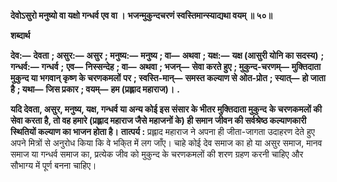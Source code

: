 **देवोऽसुरो मनुष्यो वा यक्षो गन्धर्व एव वा ।** **भजन्मुकुन्दचरणं स्वस्तिमान्स्याद्यथा वयम् ॥ ५०॥** 

**शब्दार्थ** 

**देव:—** **देवता** **; असुर:—** **असुर** **; मनुष्य:—** **मनुष्य** **; वा—** **अथवा** **; यक्ष:—** **यक्ष (आसुरी योनि का सदस्य)** **; गन्धर्व:—** **गन्धर्व** **;** **एव—** **निस्सन्देह** **; वा—** **अथवा** **; भजन्—** **सेवा करते हुए** **; मुकुन्द-चरणम्—** **मुक्तिदाता मुकुन्द या भगवान् कृष्ण के चरणकमलों** **पर** **; स्वस्ति-मान्—** **समस्त कल्याण से ओत-प्रोत** **; स्यात्—** **हो जाता है** **; यथा—** **जिस प्रकार** **; वयम्—** **हम (प्रह्लाद महाराज)।** **.** 

**यदि देवता, असुर, मनुष्य, यक्ष, गन्धर्व या अन्य कोई इस संसार के भीतर मुक्तिदाता मुकुन्द** **के चरणकमलों की सेवा करता है, तो वह हमारे (प्रह्लाद महाराज जैसे महाजनों के) ही समान** **जीवन की सर्वश्रेष्ठ कल्याणकारी स्थितियों कल्याण का भाजन होता है।** **तात्पर्य :** प्रह्लाद महाराज ने अपना ही जीता-जागता उदाहरण देते हुए अपने मित्रों से अनुरोध किया कि वे भकि्त में लग जाँए। चाहे कोई देव समाज का हो या असुर समाज, मानव समाज या गन्धर्व समाज का, प्रत्येक जीव को मुकुन्द के चरणकमलों की शरण ग्रहण करनी चाहिए और सौभाग्य में पूर्ण बनना चाहिए।  